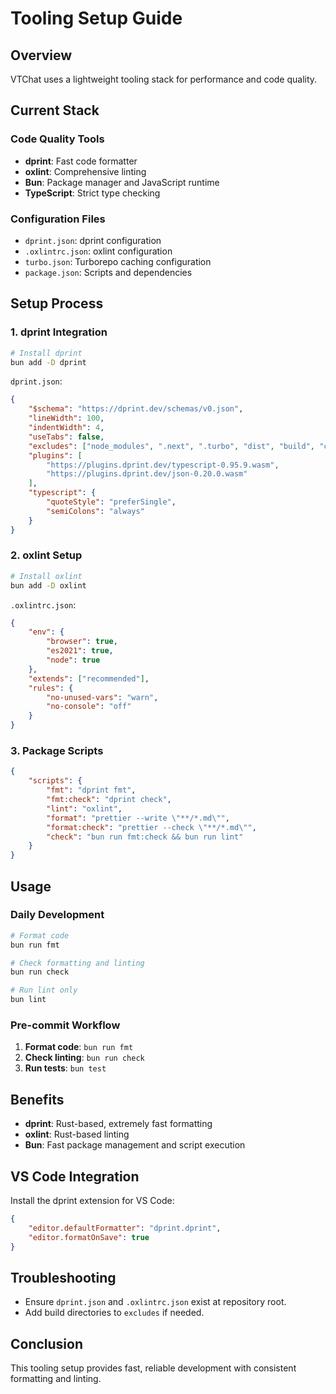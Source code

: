 # Tooling Setup Guide

## Overview

VTChat uses a lightweight tooling stack for performance and code quality.

## Current Stack

### Code Quality Tools

- **dprint**: Fast code formatter
- **oxlint**: Comprehensive linting
- **Bun**: Package manager and JavaScript runtime
- **TypeScript**: Strict type checking

### Configuration Files

- `dprint.json`: dprint configuration
- `.oxlintrc.json`: oxlint configuration
- `turbo.json`: Turborepo caching configuration
- `package.json`: Scripts and dependencies

## Setup Process

### 1. dprint Integration

```bash
# Install dprint
bun add -D dprint
```

`dprint.json`:

```json
{
    "$schema": "https://dprint.dev/schemas/v0.json",
    "lineWidth": 100,
    "indentWidth": 4,
    "useTabs": false,
    "excludes": ["node_modules", ".next", ".turbo", "dist", "build", "coverage"],
    "plugins": [
        "https://plugins.dprint.dev/typescript-0.95.9.wasm",
        "https://plugins.dprint.dev/json-0.20.0.wasm"
    ],
    "typescript": {
        "quoteStyle": "preferSingle",
        "semiColons": "always"
    }
}
```

### 2. oxlint Setup

```bash
# Install oxlint
bun add -D oxlint
```

`.oxlintrc.json`:

```json
{
    "env": {
        "browser": true,
        "es2021": true,
        "node": true
    },
    "extends": ["recommended"],
    "rules": {
        "no-unused-vars": "warn",
        "no-console": "off"
    }
}
```

### 3. Package Scripts

```json
{
    "scripts": {
        "fmt": "dprint fmt",
        "fmt:check": "dprint check",
        "lint": "oxlint",
        "format": "prettier --write \"**/*.md\"",
        "format:check": "prettier --check \"**/*.md\"",
        "check": "bun run fmt:check && bun run lint"
    }
}
```

## Usage

### Daily Development

```bash
# Format code
bun run fmt

# Check formatting and linting
bun run check

# Run lint only
bun lint
```

### Pre-commit Workflow

1. **Format code**: `bun run fmt`
2. **Check linting**: `bun run check`
3. **Run tests**: `bun test`

## Benefits

- **dprint**: Rust-based, extremely fast formatting
- **oxlint**: Rust-based linting
- **Bun**: Fast package management and script execution

## VS Code Integration

Install the dprint extension for VS Code:

```json
{
    "editor.defaultFormatter": "dprint.dprint",
    "editor.formatOnSave": true
}
```

## Troubleshooting

- Ensure `dprint.json` and `.oxlintrc.json` exist at repository root.
- Add build directories to `excludes` if needed.

## Conclusion

This tooling setup provides fast, reliable development with consistent formatting and linting.
